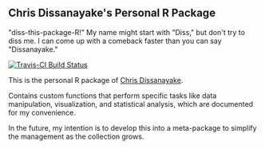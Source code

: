 Chris Dissanayake's Personal R Package
--------------------------
"diss-this-package-R!" 
My name might start with "Diss," but don't try to diss me. I can come up with a comeback faster than you can say "Dissanayake."

[![Travis-CI Build Status](https://travis-ci.com/chrisdissanayake/dissthispkgr.svg?branch=master)](https://travis-ci.com/chrisdissanayake/dissthispkgr )

This is the personal R package of [Chris Dissanayake](https://chrisdissanayake.netlify.app/).

Contains custom functions that perform specific tasks like data manipulation, visualization, and statistical analysis, which are documented for my convenience.

In the future, my intention is to develop this into a meta-package to simplify the management as the collection grows. 
